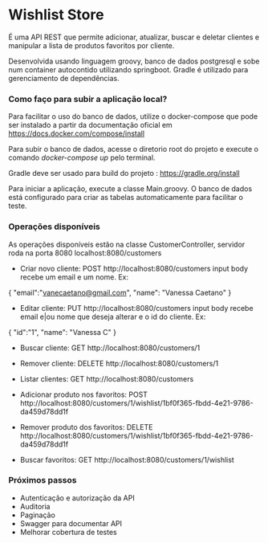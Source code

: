 # Wishlist Store

É uma API REST que permite adicionar, atualizar, buscar e deletar clientes e manipular a lista de produtos favoritos por cliente.

Desenvolvida usando linguagem groovy, banco de dados postgresql e sobe num container autocontido utilizando springboot. Gradle é utilizado para gerenciamento de dependências.

### Como faço para subir a aplicação local?

Para facilitar o uso do banco de dados, utilize o docker-compose que pode ser instalado a partir da documentação oficial em https://docs.docker.com/compose/install

Para subir o banco de dados, acesse o diretorio root do projeto e execute o comando *docker-compose up* pelo terminal. 

Gradle deve ser usado para build do projeto : https://gradle.org/install

Para iniciar a aplicação, execute a classe Main.groovy. O banco de dados está configurado para criar as tabelas automaticamente para facilitar o teste.

### Operações disponíveis

As operações disponíveis estão na classe CustomerController, servidor roda na porta 8080
localhost:8080/customers

* Criar novo cliente: POST http://localhost:8080/customers
input body recebe um email e um nome. Ex:
  
{
  "email":"vanecaetano@gmail.com",
  "name": "Vanessa Caetano"
}

* Editar cliente: PUT http://localhost:8080/customers
  input body recebe email e|ou nome que deseja alterar e o id do cliente. Ex:

{
"id":"1",
"name": "Vanessa C"
}

* Buscar cliente: GET http://localhost:8080/customers/1

* Remover cliente: DELETE http://localhost:8080/customers/1

* Listar clientes: GET http://localhost:8080/customers

* Adicionar produto nos favoritos: POST http://localhost:8080/customers/1/wishlist/1bf0f365-fbdd-4e21-9786-da459d78dd1f

* Remover produto dos favoritos: DELETE http://localhost:8080/customers/1/wishlist/1bf0f365-fbdd-4e21-9786-da459d78dd1f

* Buscar favoritos: GET http://localhost:8080/customers/1/wishlist

### Próximos passos 

- Autenticação e autorização da API
- Auditoria
- Paginação
- Swagger para documentar API
- Melhorar cobertura de testes
